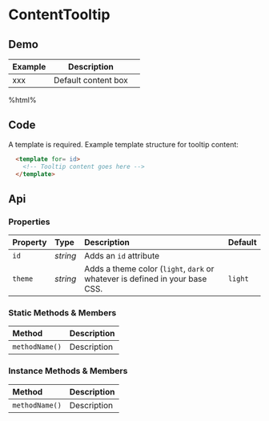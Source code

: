 # ContentTooltip

## Demo

<table class="example">
  <thead>
    <tr>
      <th>Example</th>
      <th>Description</th>
      <th></th>
    </tr>
  </thead>
  <tbody>
    <tr>
      <td>
        xxx
      </td>
      <td>Default content box</td>
      <td>
        <icon-container src="./sprite.svg#code"></icon-container>
      </td>
    </tr>
  </tbody>
</table>

%html%

## Code

A template is required. Example template structure for tooltip content:

```html
  <template for= id>
    <!-- Tooltip content goes here -->
  </template>
```

## Api

### Properties

| Property | Type | Description | Default |
| :--- | :--- | :--- | :--- |
| `id` | *string* | Adds an `id` attribute |  |
| `theme` | *string* | Adds a theme color (`light`, `dark` or whatever is defined in your base CSS. | `light` |

### Static Methods & Members

| Method | Description |
| :--- | :--- |
| `methodName()` | Description |

### Instance Methods & Members

| Method | Description |
| :--- | :--- |
| `methodName()` | Description |
